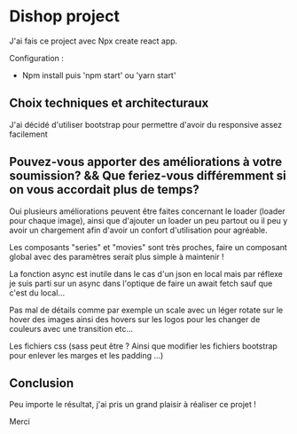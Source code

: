 # Dishop project


J'ai fais ce project avec Npx create react app.

Configuration :

- Npm install puis 'npm start' ou 'yarn start'


## Choix techniques et architecturaux

J'ai décidé d'utiliser bootstrap pour permettre d'avoir du responsive assez facilement

## Pouvez-vous apporter des améliorations à votre soumission? && Que feriez-vous différemment si on vous accordait plus de temps?

Oui plusieurs améliorations peuvent être faites concernant le loader (loader pour chaque image), ainsi que d'ajouter un loader un peu partout ou il peu y avoir un chargement afin d'avoir un confort d'utilisation pour agréable.

Les composants "series" et "movies" sont très proches, faire un composant global avec des paramètres serait plus simple à maintenir !

La fonction async est inutile dans le cas d'un json en local mais par réflexe je suis parti sur un async dans l'optique de faire un await fetch sauf que c'est du local... 

Pas mal de détails comme par exemple un scale avec un léger rotate sur le hover des images ainsi des hovers sur les logos pour les changer de couleurs avec une transition etc...

Les fichiers css (sass peut être ? Ainsi que modifier les fichiers bootstrap pour enlever les marges et les padding ...)


## Conclusion

Peu importe le résultat, j'ai pris un grand plaisir à réaliser ce projet !

Merci
